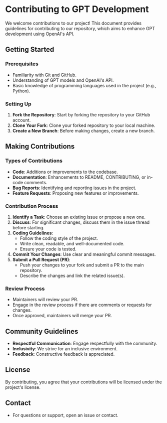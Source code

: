 
# Contributing to GPT Development

We welcome contributions to our project! This document provides guidelines for contributing to our repository, which aims to enhance GPT development using OpenAI's API.

## Getting Started

### Prerequisites

- Familiarity with Git and GitHub.
- Understanding of GPT models and OpenAI's API.
- Basic knowledge of programming languages used in the project (e.g., Python).

### Setting Up

1. **Fork the Repository**: Start by forking the repository to your GitHub account.
2. **Clone Your Fork**: Clone your forked repository to your local machine.
3. **Create a New Branch**: Before making changes, create a new branch.

## Making Contributions

### Types of Contributions

- **Code**: Additions or improvements to the codebase.
- **Documentation**: Enhancements to README, CONTRIBUTING, or in-code comments.
- **Bug Reports**: Identifying and reporting issues in the project.
- **Feature Requests**: Proposing new features or improvements.

### Contribution Process

1. **Identify a Task**: Choose an existing issue or propose a new one.
2. **Discuss**: For significant changes, discuss them in the issue thread before starting.
3. **Coding Guidelines**:
   - Follow the coding style of the project.
   - Write clean, readable, and well-documented code.
   - Ensure your code is tested.
4. **Commit Your Changes**: Use clear and meaningful commit messages.
5. **Submit a Pull Request (PR)**:
   - Push your changes to your fork and submit a PR to the main repository.
   - Describe the changes and link the related issue(s).

### Review Process

- Maintainers will review your PR.
- Engage in the review process if there are comments or requests for changes.
- Once approved, maintainers will merge your PR.

## Community Guidelines

- **Respectful Communication**: Engage respectfully with the community.
- **Inclusivity**: We strive for an inclusive environment.
- **Feedback**: Constructive feedback is appreciated.

## License

By contributing, you agree that your contributions will be licensed under the project's license.

## Contact

- For questions or support, open an issue or contact.
